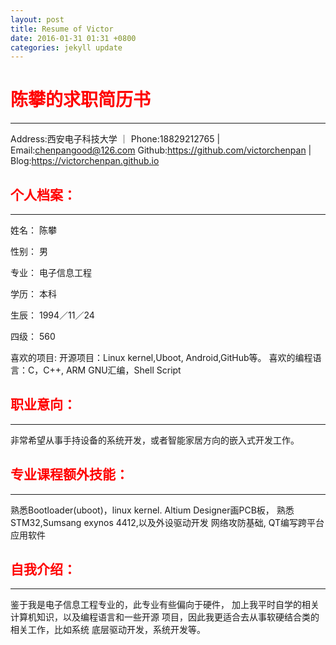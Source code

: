 ```yaml
---
layout: post
title: Resume of Victor
date: 2016-01-31 01:31 +0800
categories: jekyll update
---
```

# <font color="red">陈攀的求职简历书</font>
---
Address:西安电子科技大学 ｜ Phone:18829212765 | Email:chenpangood@126.com
Github:https://github.com/victorchenpan | Blog:https://victorchenpan.github.io

## <font color="red">个人档案：</font>
---
姓名：
陈攀



性别：
     男


专业：
电子信息工程


学历：
    本科


生辰：
1994／11／24


四级：
    560

喜欢的项目:
    开源项目：Linux kernel,Uboot,
    Android,GitHub等。
    喜欢的编程语言：C，C++,
    ARM GNU汇编，Shell Script

## <font color="red">职业意向：</font>
---
  非常希望从事手持设备的系统开发，或者智能家居方向的嵌入式开发工作。

## <font color="red">专业课程额外技能：</font>
---
熟悉Bootloader(uboot)，linux kernel.
Altium Designer画PCB板，
熟悉STM32,Sumsang exynos 4412,以及外设驱动开发
网络攻防基础,
QT编写跨平台应用软件

## <font color="red">自我介绍：</font>
---
鉴于我是电子信息工程专业的，此专业有些偏向于硬件，
加上我平时自学的相关计算机知识，以及编程语言和一些开源
项目，因此我更适合去从事软硬结合类的相关工作，比如系统
底层驱动开发，系统开发等。
